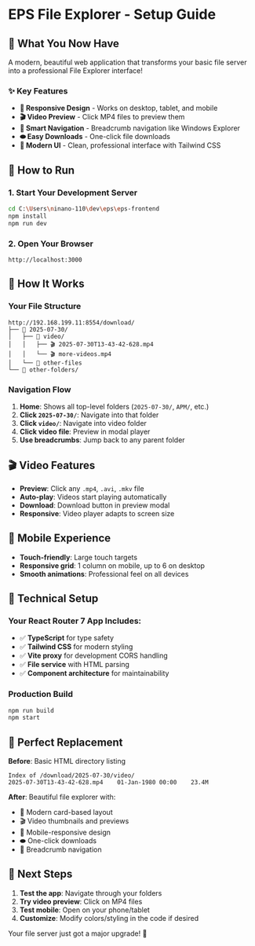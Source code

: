 # EPS File Explorer - Setup Guide

## 🎯 What You Now Have

A modern, beautiful web application that transforms your basic file server into a professional File Explorer interface!

### ✨ Key Features
- **📱 Responsive Design** - Works on desktop, tablet, and mobile
- **🎬 Video Preview** - Click MP4 files to preview them
- **🧭 Smart Navigation** - Breadcrumb navigation like Windows Explorer
- **⬬ Easy Downloads** - One-click file downloads
- **🎨 Modern UI** - Clean, professional interface with Tailwind CSS

## 🚀 How to Run

### 1. Start Your Development Server
```bash
cd C:\Users\ninano-110\dev\eps\eps-frontend
npm install
npm run dev
```

### 2. Open Your Browser
```
http://localhost:3000
```

## 🎪 How It Works

### Your File Structure
```
http://192.168.199.11:8554/download/
├── 📁 2025-07-30/
│   ├── 📁 video/
│   │   ├── 🎬 2025-07-30T13-43-42-628.mp4
│   │   └── 🎬 more-videos.mp4
│   └── 📄 other-files
└── 📁 other-folders/
```

### Navigation Flow
1. **Home**: Shows all top-level folders (`2025-07-30/`, `APM/`, etc.)
2. **Click `2025-07-30/`**: Navigate into that folder
3. **Click `video/`**: Navigate into video folder
4. **Click video file**: Preview in modal player
5. **Use breadcrumbs**: Jump back to any parent folder

## 🎬 Video Features

- **Preview**: Click any `.mp4`, `.avi`, `.mkv` file
- **Auto-play**: Videos start playing automatically
- **Download**: Download button in preview modal
- **Responsive**: Video player adapts to screen size

## 📱 Mobile Experience

- **Touch-friendly**: Large touch targets
- **Responsive grid**: 1 column on mobile, up to 6 on desktop
- **Smooth animations**: Professional feel on all devices

## 🔧 Technical Setup

### Your React Router 7 App Includes:
- ✅ **TypeScript** for type safety
- ✅ **Tailwind CSS** for modern styling
- ✅ **Vite proxy** for development CORS handling
- ✅ **File service** with HTML parsing
- ✅ **Component architecture** for maintainability

### Production Build
```bash
npm run build
npm start
```

## 🎯 Perfect Replacement

**Before**: Basic HTML directory listing
```
Index of /download/2025-07-30/video/
2025-07-30T13-43-42-628.mp4    01-Jan-1980 00:00    23.4M
```

**After**: Beautiful file explorer with:
- 🎨 Modern card-based layout
- 🎬 Video thumbnails and previews
- 📱 Mobile-responsive design
- ⬬ One-click downloads
- 🧭 Breadcrumb navigation

## 🚀 Next Steps

1. **Test the app**: Navigate through your folders
2. **Try video preview**: Click on MP4 files
3. **Test mobile**: Open on your phone/tablet
4. **Customize**: Modify colors/styling in the code if desired

Your file server just got a major upgrade! 🎉